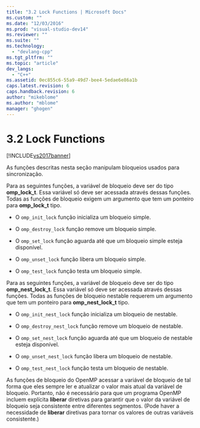 ```yaml
---
title: "3.2 Lock Functions | Microsoft Docs"
ms.custom: ""
ms.date: "12/03/2016"
ms.prod: "visual-studio-dev14"
ms.reviewer: ""
ms.suite: ""
ms.technology: 
  - "devlang-cpp"
ms.tgt_pltfrm: ""
ms.topic: "article"
dev_langs: 
  - "C++"
ms.assetid: 0ec855c6-55a9-49d7-bee4-5edae6e86a1b
caps.latest.revision: 6
caps.handback.revision: 6
author: "mikeblome"
ms.author: "mblome"
manager: "ghogen"
---
```

# 3.2 Lock Functions
[!INCLUDE[vs2017banner](../../assembler/inline/includes/vs2017banner.md)]

As funções descritas nesta seção manipulam bloqueios usados para sincronização.  
  
 Para as seguintes funções, a variável de bloqueio deve ser do tipo  **omp\_lock\_t**.  Essa variável só deve ser acessada através dessas funções.  Todas as funções de bloqueio exigem um argumento que tem um ponteiro para  **omp\_lock\_t** tipo.  
  
-   O `omp_init_lock` função inicializa um bloqueio simple.  
  
-   O `omp_destroy_lock` função remove um bloqueio simple.  
  
-   O `omp_set_lock` função aguarda até que um bloqueio simple esteja disponível.  
  
-   O `omp_unset_lock` função libera um bloqueio simple.  
  
-   O `omp_test_lock` função testa um bloqueio simple.  
  
 Para as seguintes funções, a variável de bloqueio deve ser do tipo  **omp\_nest\_lock\_t**.  Essa variável só deve ser acessada através dessas funções.  Todas as funções de bloqueio nestable requerem um argumento que tem um ponteiro para  **omp\_nest\_lock\_t** tipo.  
  
-   O `omp_init_nest_lock` função inicializa um bloqueio de nestable.  
  
-   O `omp_destroy_nest_lock` função remove um bloqueio de nestable.  
  
-   O `omp_set_nest_lock` função aguarda até que um bloqueio de nestable esteja disponível.  
  
-   O `omp_unset_nest_lock` função libera um bloqueio de nestable.  
  
-   O `omp_test_nest_lock` função testa um bloqueio de nestable.  
  
 As funções de bloqueio do OpenMP acessar a variável de bloqueio de tal forma que eles sempre ler e atualizar o valor mais atual da variável de bloqueio.  Portanto, não é necessário para que um programa OpenMP incluem explícita  **liberar** diretivas para garantir que o valor da variável de bloqueio seja consistente entre diferentes segmentos.  \(Pode haver a necessidade de  **liberar** diretivas para tornar os valores de outras variáveis consistente.\)